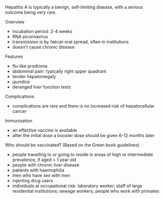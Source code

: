 Hepatitis A is typically a benign, self\-limiting disease, with a serious outcome being very rare.  
  
Overview  
* incubation period: 2\-4 weeks
* RNA picornavirus
* transmission is by faecal\-oral spread, often in institutions
* doesn't cause chronic disease

  
Features  
* flu\-like prodrome
* abdominal pain: typically right upper quadrant
* tender hepatomegaly
* jaundice
* deranged liver function tests

  
Complications  
* complications are rare and there is no increased risk of hepatocellular cancer

  
Immunisation  
* an effective vaccine is available
* after the initial dose a booster dose should be given 6\-12 months later

  
Who should be vaccinated? (Based on the Green book guidelines)  
* people travelling to or going to reside in areas of high or intermediate prevalence, if aged \> 1 year old
* people with chronic liver disease
* patients with haemophilia
* men who have sex with men
* injecting drug users
* individuals at occupational risk: laboratory worker; staff of large residential institutions; sewage workers; people who work with primates
